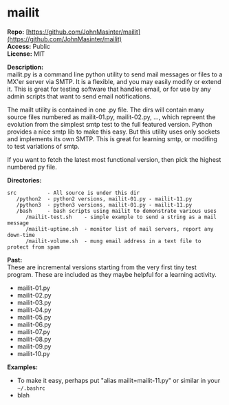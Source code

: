 # mailit
**Repo:** [https://github.com/JohnMasinter/mailit](https://github.com/JohnMasinter/mailit)  
**Access:** Public  
**License:** MIT

**Description:**  
mailit.py is a command line python utility to send mail messages or files to a MX'er server via SMTP. It is a flexible, and you may easily modify or extend it. This is great for testing software that handles email, or for use by any admin scripts that want to send email notifications.

The mailt utility is contained in one .py file. The dirs will contain many source files numbered as mailit-01.py, mailit-02.py, ..., which repreent the evolution from the simplest smtp test to the full featured version. Python provides a nice smtp lib to make this easy. But this utility uses only sockets and implements its own SMTP. This is great for learning smtp, or modifing to test variations of smtp.

If you want to fetch the latest most functional version, then pick the highest numbered py file.

**Directories:**  
```
src          - All source is under this dir
   /python2  - python2 versions, mailit-01.py - mailit-11.py
   /python3  - python3 versions, mailit-01.py - mailit-11.py
   /bash     - bash scripts using mailit to demonstrate various uses
      /mailit-test.sh    - simple example to send a string as a mail message
      /mailit-uptime.sh  - monitor list of mail servers, report any down-time
      /mailit-volume.sh  - mung email address in a text file to protect from spam
```

**Past:**  
These are incremental versions starting from the very first tiny test program. These are included as they maybe helpful for a learning activity.

- mailit-01.py
- mailit-02.py
- mailit-03.py
- mailit-04.py
- mailit-05.py
- mailit-06.py
- mailit-07.py
- mailit-08.py
- mailit-09.py
- mailit-10.py

**Examples:**

- To make it easy, perhaps put "alias mailit=mailit-11.py" or similar in your `~/.bashrc`
- blah
